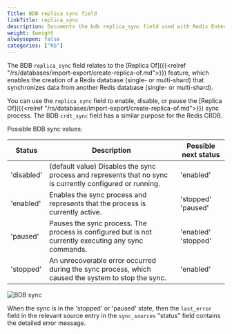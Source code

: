 ```yaml
---
Title: BDB replica sync field
linkTitle: replica_sync
description: Documents the bdb replica_sync field used with Redis Enterprise Software REST API calls.
weight: $weight
alwaysopen: false
categories: ["RS"]
---
```


The BDB `replica_sync` field relates to the [Replica Of]({{<relref "/rs/databases/import-export/create-replica-of.md">}}) feature, which enables the creation of a Redis database (single- or multi-shard) that synchronizes data from another Redis database (single- or multi-shard).

You can use the `replica_sync` field to enable, disable, or pause the [Replica Of]({{<relref "/rs/databases/import-export/create-replica-of.md">}}) sync process. The BDB `crdt_sync` field has a similar purpose for the Redis CRDB.

Possible BDB sync values:

| Status | Description | Possible next status |
|--------|-------------|----------------------|
| 'disabled' | (default value) Disables the sync process and represents that no sync is currently configured or running. | 'enabled' |
| 'enabled' | Enables the sync process and represents that the process is currently active. | 'stopped' <br />'paused' |
| 'paused' | Pauses the sync process. The process is configured but is not currently executing any sync commands. | 'enabled' <br />'stopped' |
| 'stopped' | An unrecoverable error occurred during the sync process, which caused the system to stop the sync. | 'enabled' |

![BDB sync](/images/rs/rest-api-bdb-sync.png#no-click "BDB sync")

When the sync is in the 'stopped' or 'paused' state, then the `last_error` field in the relevant source entry in the `sync_sources` "status" field contains the detailed error message.
